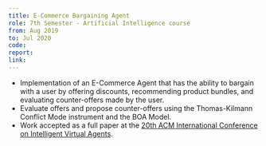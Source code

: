 ```yaml
---
title: E-Commerce Bargaining Agent
role: 7th Semester - Artificial Intelligence course
from: Aug 2019
to: Jul 2020
code:
report:
link:
---
```

<ul>
<li>Implementation of an E-Commerce Agent that has the ability to bargain with a user by offering discounts, recommending product bundles, and evaluating counter-offers made by the user.</li>
<li>Evaluate offers and propose counter-offers using the Thomas-Kilmann Conflict Mode instrument and the BOA Model.</li>
<li>Work accepted as a full paper at the <a href="https://iva2020.psy.gla.ac.uk/">20th ACM International Conference on Intelligent Virtual Agents</a>.</li>
</ul>